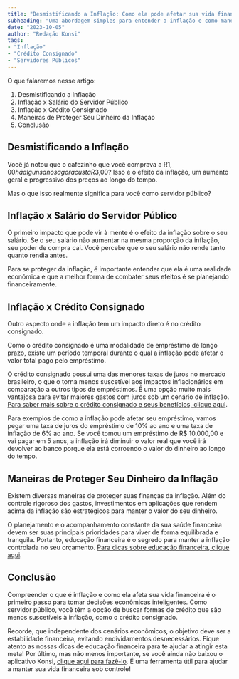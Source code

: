 ```yaml
---
title: "Desmistificando a Inflação: Como ela pode afetar sua vida financeira e o crédito consignado"
subheading: "Uma abordagem simples para entender a inflação e como manejar suas finanças de forma inteligente como servidor público"
date: "2023-10-05"
author: "Redação Konsi"
tags:
- "Inflação"
- "Crédito Consignado"
- "Servidores Públicos"
---
```


O que falaremos nesse artigo:
1. Desmistificando a Inflação
2. Inflação x Salário do Servidor Público
3. Inflação x Crédito Consignado
4. Maneiras de Proteger Seu Dinheiro da Inflação
5. Conclusão

## Desmistificando a Inflação

Você já notou que o cafezinho que você comprava a R$1,00 há alguns anos agora custa R$3,00? Isso é o efeito da inflação, um aumento geral e progressivo dos preços ao longo do tempo.

Mas o que isso realmente significa para você como servidor público?

## Inflação x Salário do Servidor Público

O primeiro impacto que pode vir à mente é o efeito da inflação sobre o seu salário. Se o seu salário não aumentar na mesma proporção da inflação, seu poder de compra cai. Você percebe que o seu salário não rende tanto quanto rendia antes.

Para se proteger da inflação, é importante entender que ela é uma realidade econômica e que a melhor forma de combater seus efeitos é se planejando financeiramente.

## Inflação x Crédito Consignado

Outro aspecto onde a inflação tem um impacto direto é no crédito consignado.

Como o crédito consignado é uma modalidade de empréstimo de longo prazo, existe um período temporal durante o qual a inflação pode afetar o valor total pago pelo empréstimo.

O crédito consignado possui uma das menores taxas de juros no mercado brasileiro, o que o torna menos suscetível aos impactos inflacionários em comparação a outros tipos de empréstimos. É uma opção muito mais vantajosa para evitar maiores gastos com juros sob um cenário de inflação. [Para saber mais sobre o crédito consignado e seus benefícios, clique aqui](https://www.konsi.com.br/postagens/por-que-o-crdito-consignado-a-melhor-escolha-para-servidores-pblicos).

Para exemplos de como a inflação pode afetar seu empréstimo, vamos pegar uma taxa de juros do empréstimo de 10% ao ano e uma taxa de inflação de 6% ao ano. Se você tomou um empréstimo de R$ 10.000,00 e vai pagar em 5 anos, a inflação irá diminuir o valor real que você irá devolver ao banco porque ela está corroendo o valor do dinheiro ao longo do tempo.

## Maneiras de Proteger Seu Dinheiro da Inflação

Existem diversas maneiras de proteger suas finanças da inflação. Além do controle rigoroso dos gastos, investimentos em aplicações que rendem acima da inflação são estratégicos para manter o valor do seu dinheiro.

O planejamento e o acompanhamento constante da sua saúde financeira devem ser suas principais prioridades para viver de forma equilibrada e tranquila. Portanto, educação financeira é o segredo para manter a inflação controlada no seu orçamento. [Para dicas sobre educação financeira, clique aqui](https://www.konsi.com.br/postagens/a-importncia-da-educao-financeira-para-servidores-pblicos).

## Conclusão

Compreender o que é inflação e como ela afeta sua vida financeira é o primeiro passo para tomar decisões econômicas inteligentes. Como servidor público, você têm a opção de buscar formas de crédito que são menos suscetíveis à inflação, como o crédito consignado.

Recorde, que independente dos cenários econômicos, o objetivo deve ser a estabilidade financeira, evitando endividamentos desnecessários. Fique atento as nossas dicas de educação financeira para te ajudar a atingir esta meta!
Por último, mas não menos importante, se você ainda não baixou o aplicativo Konsi, [clique aqui para fazê-lo](https://www.konsi.com.br/download). É uma ferramenta útil para ajudar a manter sua vida financeira sob controle!